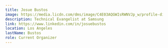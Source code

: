 ```yaml
---
title: Josue Bustos
image: https://media.licdn.com/dms/image/C4E03AQGWIsRWNVJp_w/profile-displayphoto-shrink_800_800/0?e=1547683200&v=beta&t=FvD-4fjY04bIpy15q-jmbOuW42m3jZKwLAp8RYnmMfE
description: Technical Evangelist at Samsung
link: https://www.linkedin.com/in/josuebustos
location: Los Angeles
lastName: Bustos
role: Current Organizer
---
```

